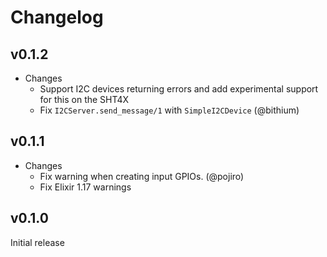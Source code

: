 # Changelog

## v0.1.2

* Changes
  * Support I2C devices returning errors and add experimental support for this
    on the SHT4X
  * Fix `I2CServer.send_message/1` with `SimpleI2CDevice` (@bithium)

## v0.1.1

* Changes
  * Fix warning when creating input GPIOs. (@pojiro)
  * Fix Elixir 1.17 warnings

## v0.1.0

Initial release
